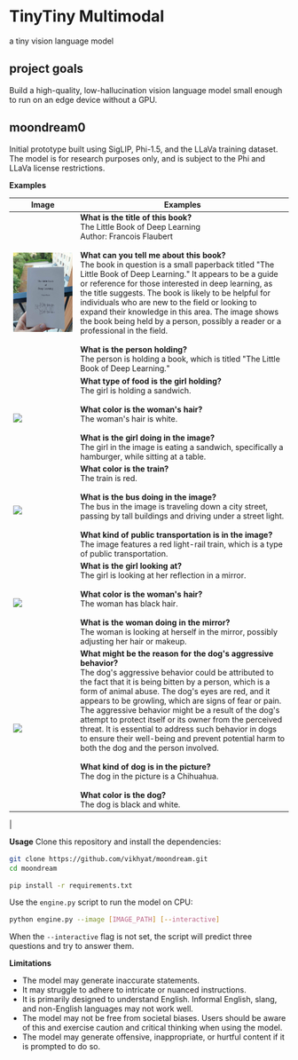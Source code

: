 # TinyTiny Multimodal

a tiny vision language model

## project goals

Build a high-quality, low-hallucination vision language model small enough to
run on an edge device without a GPU.

## moondream0

Initial prototype built using SigLIP, Phi-1.5, and the LLaVa training dataset.
The model is for research purposes only, and is subject to the Phi and LLaVa
license restrictions.

**Examples**

| Image | Examples |
| --- | --- |
| ![](assets/demo-1.jpg) | **What is the title of this book?**<br>The Little Book of Deep Learning<br>Author: Francois Flaubert<br><br>**What can you tell me about this book?**<br>The book in question is a small paperback titled "The Little Book of Deep Learning." It appears to be a guide or reference for those interested in deep learning, as the title suggests. The book is likely to be helpful for individuals who are new to the field or looking to expand their knowledge in this area. The image shows the book being held by a person, possibly a reader or a professional in the field.<br><br>**What is the person holding?**<br> The person is holding a book, which is titled "The Little Book of Deep Learning." |
| ![](assets/demo-2.jpg) | **What type of food is the girl holding?**<br>The girl is holding a sandwich.<br><br>**What color is the woman's hair?**<br>The woman's hair is white.<br><br>**What is the girl doing in the image?**<br>The girl in the image is eating a sandwich, specifically a hamburger, while sitting at a table. |
| ![](assets/demo-3.jpg) | **What color is the train?**<br>The train is red.<br><br>**What is the bus doing in the image?**<br>The bus in the image is traveling down a city street, passing by tall buildings and driving under a street light.<br><br>**What kind of public transportation is in the image?**<br>The image features a red light-rail train, which is a type of public transportation. |
| ![](assets/demo-4.jpg) | **What is the girl looking at?**<br>The girl is looking at her reflection in a mirror.<br><br>**What color is the woman's hair?**<br>The woman has black hair.<br><br>**What is the woman doing in the mirror?**<br>The woman is looking at herself in the mirror, possibly adjusting her hair or makeup. |
| ![](assets/demo-5.jpg) | **What might be the reason for the dog's aggressive behavior?**<br>The dog's aggressive behavior could be attributed to the fact that it is being bitten by a person, which is a form of animal abuse. The dog's eyes are red, and it appears to be growling, which are signs of fear or pain. The aggressive behavior might be a result of the dog's attempt to protect itself or its owner from the perceived threat. It is essential to address such behavior in dogs to ensure their well-being and prevent potential harm to both the dog and the person involved.<br><br>**What kind of dog is in the picture?**<br>The dog in the picture is a Chihuahua.<br><br>**What color is the dog?**<br>The dog is black and white. |
|

 **Usage**
Clone this repository and install the dependencies:

```bash 
git clone https://github.com/vikhyat/moondream.git
cd moondream 
```

```bash
pip install -r requirements.txt
```

Use the `engine.py` script to run the model on CPU:

```bash
python engine.py --image [IMAGE_PATH] [--interactive]
```

When the `--interactive` flag is not set, the script will predict three questions and try
to answer them.

**Limitations**

* The model may generate inaccurate statements.
* It may struggle to adhere to intricate or nuanced instructions.
* It is primarily designed to understand English. Informal English, slang, and
  non-English languages may not work well.
* The model may not be free from societal biases. Users should be aware of this
  and exercise caution and critical thinking when using the model.
* The model may generate offensive, inappropriate, or hurtful content if it is
  prompted to do so.

